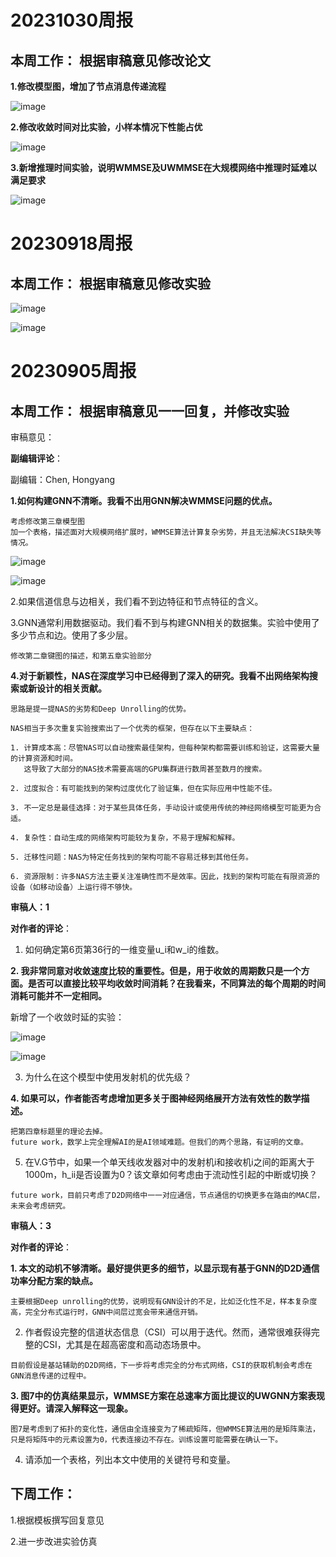 # 20231030周报

## 本周工作： 根据审稿意见修改论文

**1.修改模型图，增加了节点消息传递流程**

![image](https://github.com/UNIC-Lab/Weekly-Report/assets/90384476/91580330-f532-4407-828a-fe0459f56f59)

**2.修改收敛时间对比实验，小样本情况下性能占优**

![image](https://github.com/UNIC-Lab/Weekly-Report/assets/90384476/96a12624-baf9-4acd-9e54-43b4e5c29173)

**3.新增推理时间实验，说明WMMSE及UWMMSE在大规模网络中推理时延难以满足要求**

![image](https://github.com/UNIC-Lab/Weekly-Report/assets/90384476/590af83e-21ba-4a9f-855e-98959419feec)







# 20230918周报

## 本周工作： 根据审稿意见修改实验

![image](https://github.com/UNIC-Lab/Weekly-Report/blob/main/2023-Autumn/Group-4/Hao-Yang/Convergence%20Performance%20Comparison_K10.svg)

![image](https://github.com/UNIC-Lab/Weekly-Report/blob/main/2023-Autumn/Group-4/Hao-Yang/Average_Convergence_Performance_K10.svg)


# 20230905周报

## 本周工作： 根据审稿意见一一回复，并修改实验

审稿意见：

**副编辑评论**：

副编辑：Chen, Hongyang

**1.如何构建GNN不清晰。我看不出用GNN解决WMMSE问题的优点。**
```
考虑修改第三章模型图
加一个表格，描述面对大规模网络扩展时，WMMSE算法计算复杂劣势，并且无法解决CSI缺失等情况。
```
![image](https://github.com/UNIC-Lab/Weekly-Report/assets/90384476/5f520bc5-2f78-4192-befe-cbb2e9b6f406)

![image](https://github.com/UNIC-Lab/Weekly-Report/assets/90384476/df6364a1-981c-4587-9f73-db2dc3304cb5)

2.如果信道信息与边相关，我们看不到边特征和节点特征的含义。

3.GNN通常利用数据驱动。我们看不到与构建GNN相关的数据集。实验中使用了多少节点和边。使用了多少层。
```
修改第二章键图的描述，和第五章实验部分
```

**4.对于新颖性，NAS在深度学习中已经得到了深入的研究。我看不出网络架构搜索或新设计的相关贡献。**
```
思路是提一提NAS的劣势和Deep Unrolling的优势。

NAS相当于多次重复实验搜索出了一个优秀的框架，但存在以下主要缺点：

1. 计算成本高：尽管NAS可以自动搜索最佳架构，但每种架构都需要训练和验证，这需要大量的计算资源和时间。
   这导致了大部分的NAS技术需要高端的GPU集群进行数周甚至数月的搜索。

2. 过度拟合：有可能找到的架构过度优化了验证集，但在实际应用中性能不佳。

3. 不一定总是最佳选择：对于某些具体任务，手动设计或使用传统的神经网络模型可能更为合适。

4. 复杂性：自动生成的网络架构可能较为复杂，不易于理解和解释。

5. 迁移性问题：NAS为特定任务找到的架构可能不容易迁移到其他任务。

6. 资源限制：许多NAS方法主要关注准确性而不是效率。因此，找到的架构可能在有限资源的设备（如移动设备）上运行得不够快。
```

**审稿人：1**

**对作者的评论**：

1. 如何确定第6页第36行的一维变量u_i和w_i的维数。
 
**2. 我非常同意对收敛速度比较的重要性。但是，用于收敛的周期数只是一个方面。是否可以直接比较平均收敛时间消耗？在我看来，不同算法的每个周期的时间消耗可能并不一定相同。**

新增了一个收敛时延的实验：

![image](https://github.com/UNIC-Lab/Weekly-Report/assets/90384476/cd5a929e-c07c-4409-9bb7-95f144543c53)

![image](https://github.com/UNIC-Lab/Weekly-Report/assets/90384476/23f57fec-42f1-4a4f-b735-92f478e95a6e)
   
3. 为什么在这个模型中使用发射机的优先级？

**4. 如果可以，作者能否考虑增加更多关于图神经网络展开方法有效性的数学描述。**
```
把第四章标题里的理论去掉。
future work，数学上完全理解AI的是AI领域难题。但我们的两个思路，有证明的文章。
```

5. 在V.G节中，如果一个单天线收发器对中的发射机i和接收机i之间的距离大于1000m，h_ii是否设置为0？该文章如何考虑由于流动性引起的中断或切换？
```
future work，目前只考虑了D2D网络中一一对应通信，节点通信的切换更多在路由的MAC层，未来会考虑研究。
```

**审稿人：3**

**对作者的评论**：

**1. 本文的动机不够清晰。最好提供更多的细节，以显示现有基于GNN的D2D通信功率分配方案的缺点。**
```
主要根据Deep unrolling的优势，说明现有GNN设计的不足，比如泛化性不足，样本复杂度高，完全分布式运行时，GNN中间层过宽会带来通信开销。
```

2. 作者假设完整的信道状态信息（CSI）可以用于迭代。然而，通常很难获得完整的CSI，尤其是在超高密度和高动态场景中。
```
目前假设是基站辅助的D2D网络，下一步将考虑完全的分布式网络，CSI的获取机制会考虑在GNN消息传递的过程中。
```

**3. 图7中的仿真结果显示，WMMSE方案在总速率方面比提议的UWGNN方案表现得更好。请深入解释这一现象。**
```
图7是考虑到了拓扑的变化性，通信由全连接变为了稀疏矩阵，但WMMSE算法用的是矩阵乘法，只是将矩阵中的元素设置为0，代表连接边不存在。训练设置可能需要在确认一下。
```
4. 请添加一个表格，列出本文中使用的关键符号和变量。

## 下周工作：

1.根据模板撰写回复意见

2.进一步改进实验仿真





     

